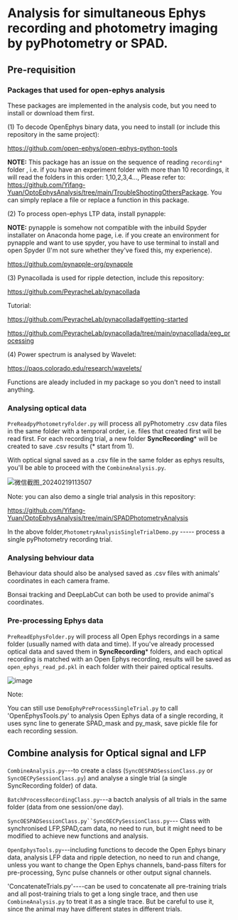 # Analysis for simultaneous Ephys recording and photometry imaging by pyPhotometry or SPAD.
## Pre-requisition
### Packages that used for open-ephys analysis
These packages are implemented in the analysis code, but you need to install or download them first.

(1) To decode OpenEphys binary data, you need to install (or include this repository in the same project): 

https://github.com/open-ephys/open-ephys-python-tools

**NOTE:** This package has an issue on the sequence of reading `recording*` folder , i.e. if you have an experiment folder with more than 10 recordings, it will read the folders in this order: 1,10,2,3,4...,
Please refer to: https://github.com/Yifang-Yuan/OptoEphysAnalysis/tree/main/TroubleShootingOthersPackage. You can simply replace a file or replace a function in this package.

(2) To process open-ephys LTP data, install pynapple:

**NOTE:** pynapple is somehow not compatible with the inbuild Spyder installater on Anaconda home page, i.e. if you create an environment for pynapple and want to use spyder, you have to use terminal to install and open Spyder (I'm not sure whether they've fixed this, my experience).

https://github.com/pynapple-org/pynapple

(3) Pynacollada is used for ripple detection, include this repository:

https://github.com/PeyracheLab/pynacollada

Tutorial:

https://github.com/PeyracheLab/pynacollada#getting-started

https://github.com/PeyracheLab/pynacollada/tree/main/pynacollada/eeg_processing

(4) Power spectrum is analysed by Wavelet:

https://paos.colorado.edu/research/wavelets/

Functions are aleady included in my package so you don't need to install anything.

### Analysing optical data
`PreReadpyPhotometryFolder.py` will process all pyPhotometry .csv data files in the same folder with a temporal order, i.e. files that created first will be read first. For each recording trial, a new folder **SyncRecording*** will be created to save .csv results (* start from 1). 

With optical signal saved as a .csv file in the same folder as ephys results, you'll be able to proceed with the `CombineAnalysis.py`.

![微信截图_20240219113507](https://github.com/Yifang-Yuan/OptoEphysAnalysis/assets/77569999/b971b6aa-ffc1-42af-a69e-0b723ad6bf50)

Note: you can also demo a single trial analysis in this repository:

https://github.com/Yifang-Yuan/OptoEphysAnalysis/tree/main/SPADPhotometryAnalysis

In the above folder,`PhotometryAnalysisSingleTrialDemo.py` ----- process a single pyPhotometry recording trial.

### Analysing behviour data
Behaviour data should also be analysed saved as .csv files with animals' coordinates in each camera frame.

Bonsai tracking and DeepLabCut can both be used to provide animal's coordinates. 

### Pre-processing Ephys data
`PreReadEphysFolder.py` will process all Open Ephys recordings in a same folder (usually named with data and time). If you've already processed optical data and saved them in **SyncRecording*** folders, and each optical recording is matched with an Open Ephys recording, results will be saved as `open_ephys_read_pd.pkl` in each folder with their paired optical results. 

![image](https://github.com/Yifang-Yuan/OptoEphysAnalysis/assets/77569999/da1b83da-75c0-4f4a-9795-a453dbf18017)

Note: 

You can still use `DemoEphyPreProcessSingleTrial.py` to call 'OpenEphysTools.py' to analysis Open Ephys data of a single recording, it uses sync line to generate SPAD_mask and py_mask, save pickle file for each recording session.

## Combine analysis for Optical signal and LFP

`CombineAnalysis.py`---to create a class (`SyncOESPADSessionClass.py` or `SyncOECPySessionClass.py`) and analyse a single trial (a single SyncRecording folder) of data.  

`BatchProcessRecordingClass.py`---a bactch analysis of all trials in the same folder (data from one session/one day).

`SyncOESPADSessionClass.py``SyncOECPySessionClass.py`--- Class with synchronised LFP,SPAD,cam data, no need to run, but it might need to be modified to achieve new functions and analysis. 

`OpenEphysTools.py`---including functions to decode the Open Ephys binary data, analysis LFP data and ripple detection, no need to run and change, unless you want to change the Open Ephys channels, band-pass filters for pre-processing, Sync pulse channels or other output signal channels. 

'ConcatenateTrials.py'----can be used to concatenate all pre-training trials and all post-training trials to get a long single trace, and then use `CombineAnalysis.py` to treat it as a single trace. But be careful to use it, since the animal may have different states in different trials.
